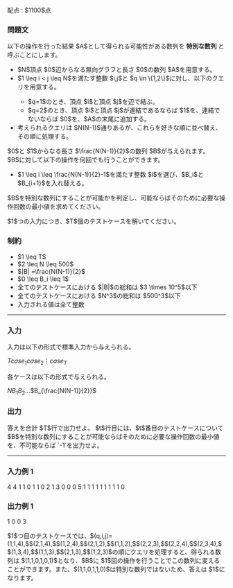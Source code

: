 
<div>

<span>

<span>

<p>
配点 : $1100$点
</p>

<div>

<section>

### **問題文**

<p>
以下の操作を行った結果 $A$として得られる可能性がある数列を
<strong>
特別な数列
</strong>
と呼ぶことにします。
</p>

<ul>

<li>
$N$頂点 $0$辺からなる無向グラフと長さ $0$の数列 $A$を用意する。
</li>

<li>
$1 \leq i < j \leq N$を満たす整数 $i,j$と $q \in \{1,2\}$に対し、以下のクエリを用意する。
</li>

<ul>

<li>
$q=1$のとき、頂点 $i$と頂点 $j$を辺で結ぶ。
</li>

<li>
$q=2$のとき、頂点 $i$と頂点 $j$が連結であるならば $1$を、連結でないならば $0$を、$A$の末尾に追加する。
</li>

</ul>

<li>
考えられるクエリは $N(N-1)$通りあるが、これらを好きな順に並べ替え、その順に処理する。
</li>

</ul>

<p>
$0$と $1$からなる長さ $\frac{N(N-1)}{2}$の数列 $B$が与えられます。
$B$に対して以下の操作を何回でも行うことができます。
</p>

<ul>

<li>
$1 \leq i \leq \frac{N(N-1)}{2}-1$を満たす整数 $i$を選び、$B_i$と $B_{i+1}$を入れ替える。
</li>

</ul>

<p>
$B$を特別な数列にすることが可能かを判定し、可能ならばそのために必要な操作回数の最小値を求めてください。
</p>

<p>
$1$つの入力につき、$T$個のテストケースを解いてください。
</p>

</section>

</div>

<div>

<section>

### **制約**

<ul>

<li>
$1 \leq T$
</li>

<li>
$2 \leq N \leq 500$
</li>

<li>
$|B| =\frac{N(N-1)}{2}$
</li>

<li>
$0 \leq B_i \leq 1$
</li>

<li>
全てのテストケースにおける $|B|$の総和は $3 \times 10^5$以下
</li>

<li>
全てのテストケースにおける $N^3$の総和は $500^3$以下
</li>

<li>
入力される値は全て整数
</li>

</ul>

</section>

</div>

---

<div>

<div>

<section>

### **入力**

<p>
入力は以下の形式で標準入力から与えられる。
</p>

<div>

$T$$case_1$$case_2$$\vdots$$case_T$
</div>

<p>
各ケースは以下の形式で与えられる。
</p>

<div>

$N$$B_1$$B_2$$\ldots$$B_{\frac{N(N-1)}{2}}$
</div>

</section>

</div>

<div>

<section>

### **出力**

<p>
答えを合計 $T$行で出力せよ。
$t$行目には、$t$番目のテストケースについて$B$を特別な数列にすることが可能ならばそのために必要な操作回数の最小値を、不可能ならば `-1`を出力せよ。
</p>

</section>

</div>

</div>

---

<div>

<section>

### **入力例 1**

<div>

4
4
1 1 0 1 1 0
2
1
3
0 0 0
5
1 1 1 1 1 1 1 1 1 0

</div>

</section>

</div>

<div>

<section>

### **出力例 1**

<div>

1
0
0
3

</div>

<p>
$1$つ目のテストケースでは、$(q,i,j)=(1,1,4),$$(2,1,4),$$(1,2,4),$$(2,1,2),$$(1,1,2),$$(2,2,3),$$(2,2,4),$$(2,3,4),$$(1,3,4),$$(1,1,3),$$(2,1,3),$$(1,2,3)$の順にクエリを処理すると、得られる数列は $(1,1,0,1,0,1)$となり、$B$に $1$回の操作を行うことでこの数列に変えることができます。また、$(1,1,0,1,1,0)$は特別な数列ではないため、答えは $1$になります。
</p>

</section>

</div>

</span>

</span>

</div>
